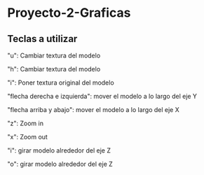 # Proyecto-2-Graficas

## Teclas a utilizar

"u": Cambiar textura del modelo

"h": Cambiar textura del modelo

"i": Poner textura original del modelo

"flecha derecha e izquierda": mover el modelo a lo largo del eje Y

"flecha arriba y abajo": mover el modelo a lo largo del eje X

"z": Zoom in

"x": Zoom out

"i": girar modelo alrededor del eje Z

"o": girar modelo alrededor del eje Z
